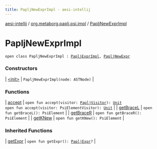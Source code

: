 ```yaml
---
title: PapljNewExprImpl - aesi-intellij
---
```


[aesi-intellij](../../index.html) / [org.metaborg.paplj.psi.impl](../index.html) / [PapljNewExprImpl](.)

# PapljNewExprImpl

`open class PapljNewExprImpl : `[`PapljExprImpl`](../-paplj-expr-impl/index.html)`, `[`PapljNewExpr`](../../org.metaborg.paplj.psi/-paplj-new-expr/index.html)

### Constructors

| [&lt;init&gt;](-init-.html) | `PapljNewExprImpl(node: ASTNode)` |

### Functions

| [accept](accept.html) | `open fun accept(visitor: `[`PapljVisitor`](../../org.metaborg.paplj.psi/-paplj-visitor/index.html)`): `[`Unit`](https://kotlinlang.org/api/latest/jvm/stdlib/kotlin/-unit/index.html)<br>`open fun accept(visitor: PsiElementVisitor): `[`Unit`](https://kotlinlang.org/api/latest/jvm/stdlib/kotlin/-unit/index.html) |
| [getBraceL](get-brace-l.html) | `open fun getBraceL(): PsiElement` |
| [getBraceR](get-brace-r.html) | `open fun getBraceR(): PsiElement` |
| [getKNew](get-k-new.html) | `open fun getKNew(): PsiElement` |

### Inherited Functions

| [getExpr](../-paplj-expr-impl/get-expr.html) | `open fun getExpr(): `[`PapljExpr`](../../org.metaborg.paplj.psi/-paplj-expr/index.html)`?` |

